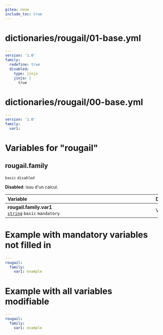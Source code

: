 ```yaml
---
gitea: none
include_toc: true
---
```

# dictionaries/rougail/01-base.yml

```yaml
---
version: '1.0'
family:
  redefine: true
  disabled:
    type: jinja
    jinja: |
      true
```
# dictionaries/rougail/00-base.yml

```yaml
---
version: '1.0'
family:
  var1:
```
# Variables for "rougail"

## rougail.family

`basic` _`disabled`_

**Disabled**: issu d'un calcul.

| Variable&nbsp;&nbsp;&nbsp;&nbsp;&nbsp;&nbsp;&nbsp;&nbsp;&nbsp;&nbsp;&nbsp;&nbsp;&nbsp;&nbsp;&nbsp;&nbsp;&nbsp;&nbsp;&nbsp;&nbsp;&nbsp;&nbsp;&nbsp;&nbsp;&nbsp;&nbsp;&nbsp;&nbsp;&nbsp;&nbsp;&nbsp;&nbsp;&nbsp;&nbsp;&nbsp;&nbsp;&nbsp;&nbsp;&nbsp;&nbsp;&nbsp;&nbsp;&nbsp;&nbsp;&nbsp;&nbsp;&nbsp;&nbsp;&nbsp;&nbsp;&nbsp;&nbsp;&nbsp;&nbsp;&nbsp;&nbsp;&nbsp;&nbsp;&nbsp;&nbsp;&nbsp;&nbsp;&nbsp;&nbsp;&nbsp;&nbsp;&nbsp;&nbsp;&nbsp;&nbsp;&nbsp;&nbsp;&nbsp;&nbsp;&nbsp;&nbsp;&nbsp;&nbsp;&nbsp;&nbsp;&nbsp;&nbsp;&nbsp;&nbsp;&nbsp;&nbsp;&nbsp;&nbsp;&nbsp;&nbsp;&nbsp;&nbsp;&nbsp;&nbsp;&nbsp;   | Description&nbsp;&nbsp;&nbsp;&nbsp;&nbsp;&nbsp;&nbsp;&nbsp;&nbsp;&nbsp;&nbsp;&nbsp;&nbsp;&nbsp;&nbsp;&nbsp;&nbsp;&nbsp;&nbsp;&nbsp;&nbsp;&nbsp;&nbsp;&nbsp;&nbsp;&nbsp;&nbsp;&nbsp;&nbsp;&nbsp;&nbsp;&nbsp;&nbsp;&nbsp;&nbsp;&nbsp;&nbsp;&nbsp;&nbsp;&nbsp;&nbsp;&nbsp;&nbsp;&nbsp;&nbsp;&nbsp;&nbsp;&nbsp;&nbsp;&nbsp;&nbsp;&nbsp;&nbsp;&nbsp;&nbsp;&nbsp;&nbsp;&nbsp;&nbsp;&nbsp;&nbsp;&nbsp;&nbsp;&nbsp;&nbsp;&nbsp;&nbsp;&nbsp;&nbsp;&nbsp;&nbsp;&nbsp;&nbsp;&nbsp;&nbsp;&nbsp;&nbsp;&nbsp;&nbsp;&nbsp;&nbsp;&nbsp;&nbsp;&nbsp;&nbsp;&nbsp;&nbsp;&nbsp;&nbsp;&nbsp;&nbsp;&nbsp;   |
|------------------------------------------------------------------------------------------------------------------------------------------------------------------------------------------------------------------------------------------------------------------------------------------------------------------------------------------------------------------------------------------------------------------------------------------------------------------------------------------------------------------------------------------------------------------------------------------------------|---------------------------------------------------------------------------------------------------------------------------------------------------------------------------------------------------------------------------------------------------------------------------------------------------------------------------------------------------------------------------------------------------------------------------------------------------------------------------------------------------------------------------------------------------------------------------------------|
| **rougail.family.var1**<br/>[`string`](https://rougail.readthedocs.io/en/latest/variable.html#variables-types) `basic` `mandatory`                                                                                                                                                                                                                                                                                                                                                                                                                                                                   | Var1.                                                                                                                                                                                                                                                                                                                                                                                                                                                                                                                                                                                 |


# Example with mandatory variables not filled in

```yaml
---
rougail:
  family:
    var1: example
```
# Example with all variables modifiable

```yaml
---
rougail:
  family:
    var1: example
```
